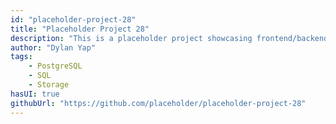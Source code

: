 ```yaml
---
id: "placeholder-project-28"
title: "Placeholder Project 28"
description: "This is a placeholder project showcasing frontend/backend features with a unique tech stack."
author: "Dylan Yap"
tags:
    - PostgreSQL
    - SQL
    - Storage
hasUI: true
githubUrl: "https://github.com/placeholder/placeholder-project-28"
---
```

